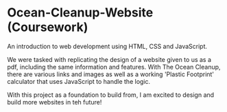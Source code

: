 # Ocean-Cleanup-Website (Coursework)

An introduction to web development using HTML, CSS and JavaScript.

We were tasked with replicating the design of a website given to us as a pdf, including the same information and features. With The Ocean Cleanup, there are various links and images as well as a working 'Plastic Footprint' calculator that uses JavaScript to handle the logic. 

With this project as a foundation to build from, I am excited to design and build more websites in teh future!

